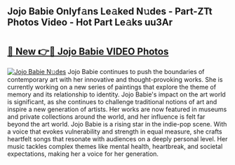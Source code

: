 ## Jojo Babie Onlyf𝚊ns Le𝚊ked N𝚞des - Part-ZTt Photos Video - Hot Part Le𝚊ks uu3Ar

# <h2><a href="http://ac10280.deff.icu/?id=Jojo+Babie">🔗 New 👉🔴 Jojo Babie VIDEO Photos</a></h2>

[![Jojo Babie N𝚞des](https://i.imgur.com/rIISA9y.gif)](http://ac10280.deff.icu/?id=Jojo+Babie)
Jojo Babie continues to push the boundaries of contemporary art with her innovative and thought-provoking works. She is currently working on a new series of paintings that explore the theme of memory and its relationship to identity. Jojo Babie's impact on the art world is significant, as she continues to challenge traditional notions of art and inspire a new generation of artists. Her works are now featured in museums and private collections around the world, and her influence is felt far beyond the art world. Jojo Babie is a rising star in the indie-pop scene. With a voice that evokes vulnerability and strength in equal measure, she crafts heartfelt songs that resonate with audiences on a deeply personal level. Her music tackles complex themes like mental health, heartbreak, and societal expectations, making her a voice for her generation.
